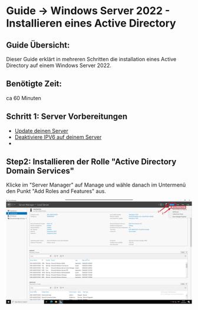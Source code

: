 # Guide -> Windows Server 2022 - Installieren eines Active Directory

## Guide Übersicht:
Dieser Guide erklärt in mehreren Schritten die installation eines Active Directory auf einem Windows Server 2022. 
## Benötigte Zeit:
ca 60 Minuten
## Schritt 1: Server Vorbereitungen
- [Update deinen Server]
- [Deaktiviere IPV6 auf deinem Server]
- [Ändern des Server Namen]: https://github.com/GeraldLeikam/tutorials/blob/master/windows/server/2022/server_manager.md#guide---change-the-computer-name
## Step2: Installieren der Rolle "Active Directory Domain Services"

Klicke im "Server Manager" auf Manage und wähle danach im Untermenü den Punkt "Add Roles and Features" aus.

![image](https://github.com/GeraldLeikam/tutorials/blob/master/images/windows/server/install_ad/windows_server_2022_%20install_ad_add_roles_and_features.png)


[Update deinen Server]: https://github.com/GeraldLeikam/tutorials/blob/master/windows/server/2022/update_windows_server.md

[Deaktiviere IPV6 auf deinem Server]: https://github.com/GeraldLeikam/tutorials/blob/master/windows/server/2022/disable_ipv6_network.md

[Ändern des Server Namen]: https://github.com/GeraldLeikam/tutorials/blob/master/windows/server/2022/server_manager.md
